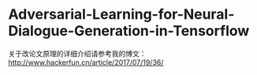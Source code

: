 # Adversarial-Learning-for-Neural-Dialogue-Generation-in-Tensorflow
关于改论文原理的详细介绍请参考我的博文：http://www.hackerfun.cn/article/2017/07/19/36/
